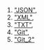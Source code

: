1. ["JSON"](https://github.com/ValeryiaTureika/JSON),
2. ["XML"](https://github.com/ValeryiaTureika/XML),
3. ["TXT"](https://github.com/ValeryiaTureika/TXT),
4. ["Git"](https://github.com/ValeryiaTureika/ks_git),
5. ["Git_2"](https://github.com/ValeryiaTureika/git_2)
